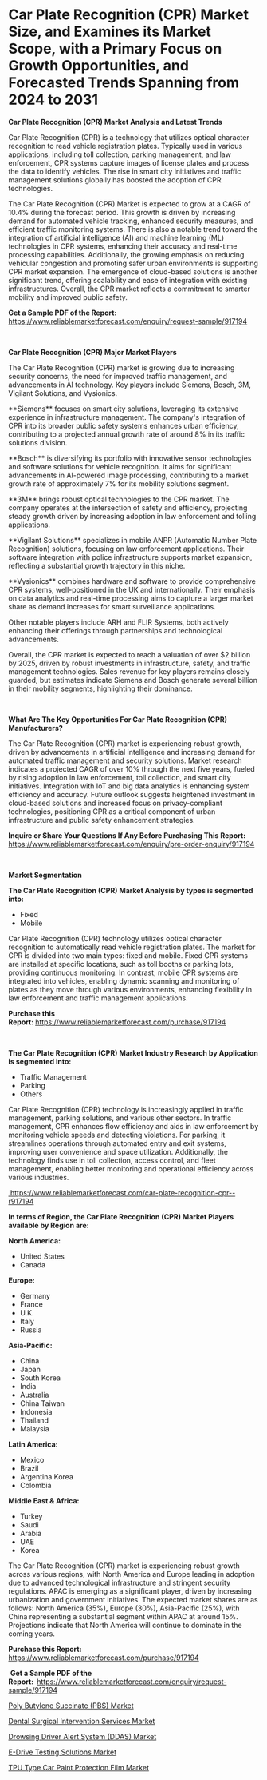 <p><h1>Car Plate Recognition (CPR) Market Size, and Examines its Market Scope, with a Primary Focus on Growth Opportunities, and Forecasted Trends Spanning from 2024 to 2031</h1></p><p><strong>Car Plate Recognition (CPR) Market Analysis and Latest Trends</strong></p>
<p><p>Car Plate Recognition (CPR) is a technology that utilizes optical character recognition to read vehicle registration plates. Typically used in various applications, including toll collection, parking management, and law enforcement, CPR systems capture images of license plates and process the data to identify vehicles. The rise in smart city initiatives and traffic management solutions globally has boosted the adoption of CPR technologies.</p><p>The Car Plate Recognition (CPR) Market is expected to grow at a CAGR of 10.4% during the forecast period. This growth is driven by increasing demand for automated vehicle tracking, enhanced security measures, and efficient traffic monitoring systems. There is also a notable trend toward the integration of artificial intelligence (AI) and machine learning (ML) technologies in CPR systems, enhancing their accuracy and real-time processing capabilities. Additionally, the growing emphasis on reducing vehicular congestion and promoting safer urban environments is supporting CPR market expansion. The emergence of cloud-based solutions is another significant trend, offering scalability and ease of integration with existing infrastructures. Overall, the CPR market reflects a commitment to smarter mobility and improved public safety.</p></p>
<p><strong>Get a Sample PDF of the Report:&nbsp;</strong> <a href="https://www.reliablemarketforecast.com/enquiry/request-sample/917194?utm_campaign=1130&utm_medium=2&utm_source=Github&utm_content=ia&utm_term=03112024&utm_id=car-plate-recognition-cpr">https://www.reliablemarketforecast.com/enquiry/request-sample/917194</a></p>
<p>&nbsp;</p>
<p><strong>Car Plate Recognition (CPR) Major Market Players</strong></p>
<p><p>The Car Plate Recognition (CPR) market is growing due to increasing security concerns, the need for improved traffic management, and advancements in AI technology. Key players include Siemens, Bosch, 3M, Vigilant Solutions, and Vysionics.</p><p>**Siemens** focuses on smart city solutions, leveraging its extensive experience in infrastructure management. The company's integration of CPR into its broader public safety systems enhances urban efficiency, contributing to a projected annual growth rate of around 8% in its traffic solutions division.</p><p>**Bosch** is diversifying its portfolio with innovative sensor technologies and software solutions for vehicle recognition. It aims for significant advancements in AI-powered image processing, contributing to a market growth rate of approximately 7% for its mobility solutions segment.</p><p>**3M** brings robust optical technologies to the CPR market. The company operates at the intersection of safety and efficiency, projecting steady growth driven by increasing adoption in law enforcement and tolling applications.</p><p>**Vigilant Solutions** specializes in mobile ANPR (Automatic Number Plate Recognition) solutions, focusing on law enforcement applications. Their software integration with police infrastructure supports market expansion, reflecting a substantial growth trajectory in this niche.</p><p>**Vysionics** combines hardware and software to provide comprehensive CPR systems, well-positioned in the UK and internationally. Their emphasis on data analytics and real-time processing aims to capture a larger market share as demand increases for smart surveillance applications.</p><p>Other notable players include ARH and FLIR Systems, both actively enhancing their offerings through partnerships and technological advancements. </p><p>Overall, the CPR market is expected to reach a valuation of over $2 billion by 2025, driven by robust investments in infrastructure, safety, and traffic management technologies. Sales revenue for key players remains closely guarded, but estimates indicate Siemens and Bosch generate several billion in their mobility segments, highlighting their dominance.</p></p>
<p>&nbsp;</p>
<p><strong>What Are The Key Opportunities For Car Plate Recognition (CPR) Manufacturers?</strong></p>
<p><p>The Car Plate Recognition (CPR) market is experiencing robust growth, driven by advancements in artificial intelligence and increasing demand for automated traffic management and security solutions. Market research indicates a projected CAGR of over 10% through the next five years, fueled by rising adoption in law enforcement, toll collection, and smart city initiatives. Integration with IoT and big data analytics is enhancing system efficiency and accuracy. Future outlook suggests heightened investment in cloud-based solutions and increased focus on privacy-compliant technologies, positioning CPR as a critical component of urban infrastructure and public safety enhancement strategies.</p></p>
<p><strong>Inquire or Share Your Questions If Any Before Purchasing This Report:</strong> <a href="https://www.reliablemarketforecast.com/enquiry/pre-order-enquiry/917194?utm_campaign=1130&utm_medium=2&utm_source=Github&utm_content=ia&utm_term=03112024&utm_id=car-plate-recognition-cpr">https://www.reliablemarketforecast.com/enquiry/pre-order-enquiry/917194</a></p>
<p>&nbsp;</p>
<p><strong>Market Segmentation</strong></p>
<p><strong>The Car Plate Recognition (CPR) Market Analysis by types is segmented into:</strong></p>
<p><ul><li>Fixed</li><li>Mobile</li></ul></p>
<p><p>Car Plate Recognition (CPR) technology utilizes optical character recognition to automatically read vehicle registration plates. The market for CPR is divided into two main types: fixed and mobile. Fixed CPR systems are installed at specific locations, such as toll booths or parking lots, providing continuous monitoring. In contrast, mobile CPR systems are integrated into vehicles, enabling dynamic scanning and monitoring of plates as they move through various environments, enhancing flexibility in law enforcement and traffic management applications.</p></p>
<p><strong>Purchase this Report:&nbsp;</strong><a href="https://www.reliablemarketforecast.com/purchase/917194?utm_campaign=1130&utm_medium=2&utm_source=Github&utm_content=ia&utm_term=03112024&utm_id=car-plate-recognition-cpr">https://www.reliablemarketforecast.com/purchase/917194</a></p>
<p>&nbsp;</p>
<p><strong>The Car Plate Recognition (CPR) Market Industry Research by Application is segmented into:</strong></p>
<p><ul><li>Traffic Management</li><li>Parking</li><li>Others</li></ul></p>
<p><p>Car Plate Recognition (CPR) technology is increasingly applied in traffic management, parking solutions, and various other sectors. In traffic management, CPR enhances flow efficiency and aids in law enforcement by monitoring vehicle speeds and detecting violations. For parking, it streamlines operations through automated entry and exit systems, improving user convenience and space utilization. Additionally, the technology finds use in toll collection, access control, and fleet management, enabling better monitoring and operational efficiency across various industries.</p></p>
<p><a href="https://www.reliablemarketforecast.com/car-plate-recognition-cpr--r917194?utm_campaign=1130&utm_medium=2&utm_source=Github&utm_content=ia&utm_term=03112024&utm_id=car-plate-recognition-cpr">&nbsp;https://www.reliablemarketforecast.com/car-plate-recognition-cpr--r917194</a></p>
<p><strong>In terms of Region, the Car Plate Recognition (CPR) Market Players available by Region are:</strong></p>
<p>
    <p> <strong> North America: </strong>
        <ul>
            <li>United States</li>
            <li>Canada</li>
        </ul>
        </p> 
    <p> <strong> Europe: </strong>
        <ul>
            <li>Germany</li>
            <li>France</li>
            <li>U.K.</li>
            <li>Italy</li>
            <li>Russia</li>
        </ul>
        </p> 
    <p> <strong> Asia-Pacific: </strong>
        <ul>
            <li>China</li>
            <li>Japan</li>
            <li>South Korea</li>
            <li>India</li>
            <li>Australia</li>
            <li>China Taiwan</li>
            <li>Indonesia</li>
            <li>Thailand</li>
            <li>Malaysia</li>
        </ul>
        </p> 
    <p> <strong> Latin America: </strong>
        <ul>
            <li>Mexico</li>
            <li>Brazil</li>
            <li>Argentina Korea</li>
            <li>Colombia</li>
        </ul>
        </p> 
    <p> <strong> Middle East & Africa: </strong>
        <ul>
            <li>Turkey</li>
            <li>Saudi</li>
            <li>Arabia</li>
            <li>UAE</li>
            <li>Korea</li>
        </ul>
    </p>
    </p>
<p><p>The Car Plate Recognition (CPR) market is experiencing robust growth across various regions, with North America and Europe leading in adoption due to advanced technological infrastructure and stringent security regulations. APAC is emerging as a significant player, driven by increasing urbanization and government initiatives. The expected market shares are as follows: North America (35%), Europe (30%), Asia-Pacific (25%), with China representing a substantial segment within APAC at around 15%. Projections indicate that North America will continue to dominate in the coming years.</p></p>
<p><strong>Purchase this Report: </strong><a href="https://www.reliablemarketforecast.com/purchase/917194?utm_campaign=1130&utm_medium=2&utm_source=Github&utm_content=ia&utm_term=03112024&utm_id=car-plate-recognition-cpr">https://www.reliablemarketforecast.com/purchase/917194</a></p>
<p>&nbsp;<strong>Get a Sample PDF of the Report:&nbsp;&nbsp;</strong><a href="https://www.reliablemarketforecast.com/enquiry/request-sample/917194?utm_campaign=1130&utm_medium=2&utm_source=Github&utm_content=ia&utm_term=03112024&utm_id=car-plate-recognition-cpr">https://www.reliablemarketforecast.com/enquiry/request-sample/917194</a></p>
<p><strong></strong></p>
<p><p><a href="https://www.linkedin.com/pulse/global-poly-butylene-succinate-pbs-market-analysis-key-cp1mf?utm_campaign=1130&utm_medium=2&utm_source=Github&utm_content=ia&utm_term=03112024&utm_id=car-plate-recognition-cpr">Poly Butylene Succinate (PBS) Market</a></p><p><a href="https://issuu.com/reportprime-2/docs/dental-surgical-intervention-servic_f2365fc4e085e6?utm_campaign=1130&utm_medium=2&utm_source=Github&utm_content=ia&utm_term=03112024&utm_id=car-plate-recognition-cpr">Dental Surgical Intervention Services Market</a></p><p><a href="https://github.com/habinadmshaulz/Market-Research-Report-List-1/blob/main/drowsing-driver-alert-system-ddas-market.md?utm_campaign=1130&utm_medium=2&utm_source=Github&utm_content=ia&utm_term=03112024&utm_id=car-plate-recognition-cpr">Drowsing Driver Alert System (DDAS) Market</a></p><p><a href="https://github.com/markita8qfi/Market-Research-Report-List-1/blob/main/e-drive-testing-solutions-market.md?utm_campaign=1130&utm_medium=2&utm_source=Github&utm_content=ia&utm_term=03112024&utm_id=car-plate-recognition-cpr">E-Drive Testing Solutions Market</a></p><p><a href="https://www.linkedin.com/pulse/tpu-type-car-paint-protection-film-market-strategic-insights-s823f?utm_campaign=1130&utm_medium=2&utm_source=Github&utm_content=ia&utm_term=03112024&utm_id=car-plate-recognition-cpr">TPU Type Car Paint Protection Film Market</a></p></p>